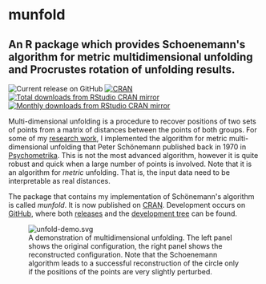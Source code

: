 # munfold
## An R package which provides Schoenemann's algorithm for metric multidimensional unfolding and Procrustes rotation of unfolding results.

![![Current release on GitHub](https://img.shields.io/github/release/melff/munfold.svg)](https://github.com/melff/munfold/releases/)
[![CRAN](https://www.r-pkg.org/badges/version/munfold)](https://cran.r-project.org/package=munfold)
[![Total downloads from RStudio CRAN mirror](https://cranlogs.r-pkg.org/badges/grand-total/munfold)](https://cran.r-project.org/web/packages/munfold/index.html)
[![Monthly downloads from RStudio CRAN mirror](https://cranlogs.r-pkg.org/badges/munfold)](https://cran.r-project.org/web/packages/munfold/index.html)


Multi-dimensional unfolding is a procedure to recover positions of two
sets of points from a matrix of distances between the points of both
groups. For some of my [research
work](http://dx.doi.org/10.1016/j.electstud.2009.02.002), I implemented
the algorithm for metric multi-dimensional unfolding that Peter
Schönemann published back in 1970 in
[Psychometrika](http://www.springerlink.com/content/6123373164863474/).
This is not the most advanced algorithm, however it is quite robust and
quick when a large number of points is involved. Note that it is an
algorithm for *metric* unfolding. That is, the input data need to be
interpretable as real distances.

The package that contains my implementation of Schönemann's algorithm is
called *munfold*. It is now published on
[CRAN](http://cran.r-project.org/package=munfold). Development occurs on
[GitHub](http://github.com), where both
[releases](https://github.com/melff/munfold/releases) and the
[development tree](https://github.com/melff/munfold) can be found.

<figure>
<img src="man/figures/unfold-demo.svg" alt="unfold-demo.svg" />
<figcaption>A demonstration of multidimensional unfolding. The left
panel shows the original configuration, the right panel shows the
reconstructed configuration. Note that the Schoenemann algorithm leads
to a successful reconstruction of the circle only if the positions of
the points are very slightly perturbed.</figcaption>
</figure>

